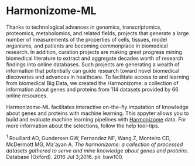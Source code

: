 # Harmonizome-ML

Thanks to technological advances in genomics, transcriptomics, proteomics, metabolomics, and related fields, projects that generate a large number of measurements of the properties of cells, tissues, model organisms, and patients are becoming commonplace in biomedical research. In addition, curation projects are making great progress mining biomedical literature to extract and aggregate decades worth of research findings into online databases. Such projects are generating a wealth of information that potentially can guide research toward novel biomedical discoveries and advances in healthcare. To facilitate access to and learning from biomedical Big Data, we created the Harmonizome: a collection of information about genes and proteins from 114 datasets provided by 66 online resources.

Harmonizome-ML facilitates interactive on-the-fly imputation of knowledge about genes and proteins with machine learning. This appyter allows you to build and evaluate machine learning pipelines with [Harmonizome](https://maayanlab.cloud/Harmonizome/) data. For more information about the selections, follow the help tool-tips.

<sup>1</sup> Rouillard AD, Gundersen GW, Fernandez NF, Wang Z, Monteiro CD, McDermott MG, Ma'ayan A. *The harmonizome: a collection of processed datasets gathered to serve and mine knowledge about genes and proteins*. Database (Oxford). 2016 Jul 3;2016. pii: baw100.
